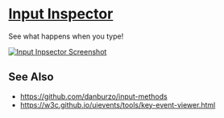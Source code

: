 # [Input Inspector](https://input-inspector.now.sh/)

See what happens when you type!

[![Input Inpsector Screenshot](https://user-images.githubusercontent.com/5355/48442102-31e60b00-e75b-11e8-82eb-2afcfaeb1e4a.png)](https://input-inspector.now.sh/profiles/agUPMnBtM6JRIjXQc9HH)

## See Also

* https://github.com/danburzo/input-methods
* https://w3c.github.io/uievents/tools/key-event-viewer.html

